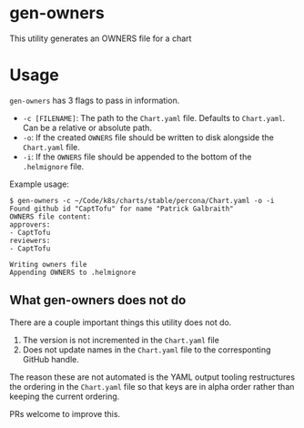 # gen-owners

This utility generates an OWNERS file for a chart

# Usage

`gen-owners` has 3 flags to pass in information.

* `-c [FILENAME]`: The path to the `Chart.yaml` file. Defaults to `Chart.yaml`.
  Can be a relative or absolute path.
* `-o`: If the created `OWNERS` file should be written to disk alongside the
  `Chart.yaml` file.
* `-i`: If the `OWNERS` file should be appended to the bottom of the `.helmignore`
  file.

Example usage:

```
$ gen-owners -c ~/Code/k8s/charts/stable/percona/Chart.yaml -o -i
Found github id "CaptTofu" for name "Patrick Galbraith"
OWNERS file content:
approvers:
- CaptTofu
reviewers:
- CaptTofu

Writing owners file
Appending OWNERS to .helmignore
```

## What gen-owners does not do

There are a couple important things this utility does not do.

1. The version is not incremented in the `Chart.yaml` file
1. Does not update names in the `Chart.yaml` file to the corresponting
   GitHub handle.

The reason these are not automated is the YAML output tooling restructures the
ordering in the `Chart.yaml` file so that keys are in alpha order rather than
keeping the current ordering.

PRs welcome to improve this.
